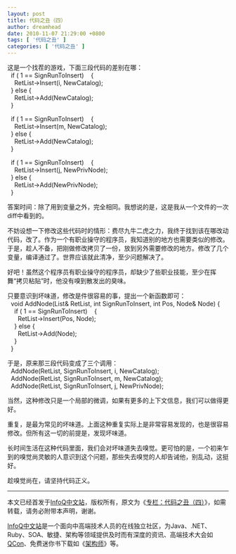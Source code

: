 ```yaml
---
layout: post
title: 代码之丑（四）
author: dreamhead
date: 2010-11-07 21:29:00 +0800
tags: [ '代码之丑' ]
categories: [ '代码之丑' ]
---
```


这是一个找茬的游戏，下面三段代码的差别在哪：  
&nbsp; if ( 1 == SignRunToInsert)&nbsp;&nbsp;&nbsp; {  
&nbsp;&nbsp;&nbsp; RetList-\>Insert(i, NewCatalog);  
&nbsp; } else {  
&nbsp;&nbsp;&nbsp; RetList-\>Add(NewCatalog);  
&nbsp; }  
  
&nbsp; if ( 1 == SignRunToInsert)&nbsp;&nbsp;&nbsp; {  
&nbsp;&nbsp;&nbsp; RetList-\>Insert(m, NewCatalog);  
&nbsp; } else {  
&nbsp;&nbsp;&nbsp; RetList-\>Add(NewCatalog);  
&nbsp; }  
  
&nbsp; if ( 1 == SignRunToInsert)&nbsp;&nbsp;&nbsp; {  
&nbsp;&nbsp;&nbsp; RetList-\>Insert(j, NewPrivNode);  
&nbsp; } else {  
&nbsp;&nbsp;&nbsp; RetList-\>Add(NewPrivNode);  
&nbsp; }  
  
答案时间：除了用到变量之外，完全相同。我想说的是，这是我从一个文件的一次diff中看到的。  
  
不妨设想一下修改这些代码时的情形：费尽九牛二虎之力，我终于找到该在哪改动代码，改了。作为一个有职业操守的程序员，我知道别的地方也需要类似的修改。于是，趁人不备，把刚做修改拷贝了一份，放到另外需要修改的地方。修改了几个变量，编译通过了。世界应该就此清净，至少问题解决了。  
  
好吧！虽然这个程序员有职业操守的程序员，却缺少了些职业技能，至少在挥舞“拷贝粘贴”时，他没有嗅到散发出的臭味。  
  
只要意识到坏味道，修改是件很容易的事，提出一个新函数即可：  
&nbsp; void AddNode(List& RetList, int SignRunToInsert, int Pos, Node& Node) {  
&nbsp;&nbsp;&nbsp; if ( 1 == SignRunToInsert)&nbsp;&nbsp;&nbsp; {  
&nbsp;&nbsp;&nbsp;&nbsp;&nbsp; RetList-\>Insert(Pos, Node);  
&nbsp;&nbsp;&nbsp; } else {  
&nbsp;&nbsp;&nbsp;&nbsp;&nbsp; RetList-\>Add(Node);  
&nbsp;&nbsp;&nbsp; }  
&nbsp; }  
  
于是，原来那三段代码变成了三个调用：  
&nbsp; AddNode(RetList, SignRunToInsert, i, NewCatalog);  
&nbsp; AddNode(RetList, SignRunToInsert, m, NewCatalog);  
&nbsp; AddNode(RetList, SignRunToInsert, j, NewPrivNode);  
  
当然，这种修改只是一个局部的微调，如果有更多的上下文信息，我们可以做得更好。  
  
重复，是最为常见的坏味道。上面这种重复实际上是非常容易发现的，也是很容易修改。但所有这一切的前提是，发现坏味道。  
  
长时间生活在这种代码里面，我们会对坏味道失去嗅觉。更可怕的是，一个初来乍到的嗅觉尚灵敏的人意识到这个问题，那些失去嗅觉的人却告诫他，别乱动，这挺好。  
  
趁嗅觉尚在，请坚持代码正义。

* * *

本文已经首发于[InfoQ中文站](http://www.infoq.com/cn)，版权所有，原文为《[专栏：代码之丑（四）](http://www.infoq.com/cn/news/2010/11/ugly-code-4)》，如需转载，请务必附带本声明，谢谢。

[InfoQ中文站](http://www.infoq.com/cn)是一个面向中高端技术人员的在线独立社区，为Java、.NET、Ruby、SOA、敏捷、架构等领域提供及时而有深度的资讯、高端技术大会如[QCon](http://www.qconbeijing.com/)、免费迷你书下载如《[架构师](http://www.infoq.com/cn/architect)》等。


